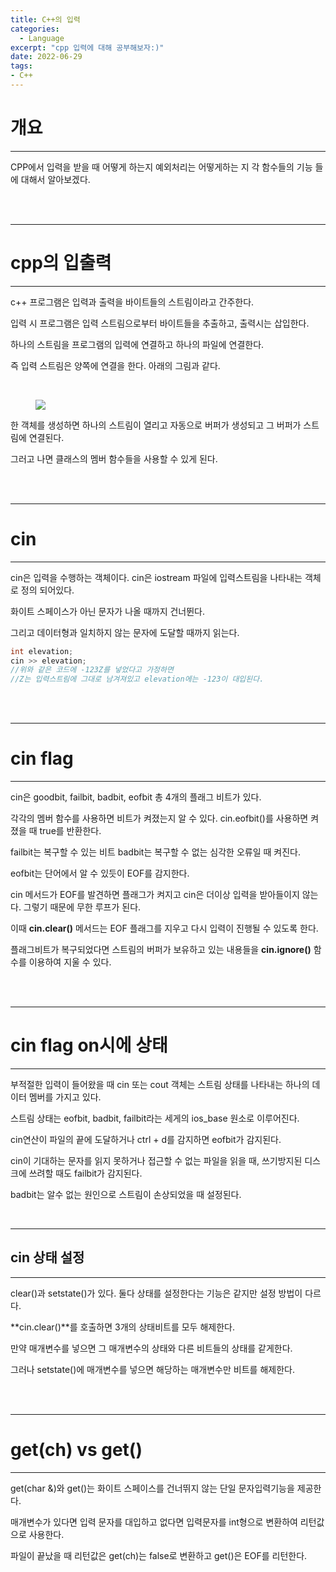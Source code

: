 ```yaml
---
title: C++의 입력
categories:
  - Language
excerpt: "cpp 입력에 대해 공부해보자:)"
date: 2022-06-29
tags:
- C++
---
```



# 개요

---

CPP에서 입력을 받을 때 어떻게 하는지 예외처리는 어떻게하는 지 각 함수들의 기능 들에 대해서 알아보겠다.


<br />
<br />

---

# cpp의 입출력

---

c++ 프로그램은 입력과 출력을 바이트들의 스트림이라고 간주한다.

입력 시 프로그램은 입력 스트림으로부터 바이트들을 추출하고, 출력시는 삽입한다.

하나의 스트림을 프로그램의 입력에 연결하고 하나의 파일에 연결한다.

즉 입력 스트림은 양쪽에 연결을 한다. 아래의 그림과 같다.

<br />

<figure>
	<a href="https://user-images.githubusercontent.com/79088896/176366242-adbf4a7f-abf0-41ce-b9c8-91a52d74dbfd.JPG">
		<img src="https://user-images.githubusercontent.com/79088896/176366242-adbf4a7f-abf0-41ce-b9c8-91a52d74dbfd.JPG" class="w8" />
	</a>
</figure>

한 객체를 생성하면 하나의 스트림이 열리고 자동으로 버퍼가 생성되고 그 버퍼가 스트림에 연결된다. 

그러고 나면 클래스의 멤버 함수들을 사용할 수 있게 된다.

<br />
<br />

---

# cin

---

cin은 입력을 수행하는 객체이다. cin은 iostream 파일에 입력스트림을 나타내는 객체로 정의 되어있다.

화이트 스페이스가 아닌 문자가 나올 때까지 건너뛴다. 

그리고 데이터형과 일치하지 않는 문자에 도달할 때까지 읽는다.

```c++
int elevation;
cin >> elevation;
//위와 같은 코드에 -123Z를 넣었다고 가정하면
//Z는 입력스트림에 그대로 남겨져있고 elevation에는 -123이 대입된다.
```

<br />
<br />

---

# cin flag

---

cin은 goodbit, failbit, badbit, eofbit 총 4개의 플래그 비트가 있다.

각각의 멤버 함수를 사용하면 비트가 켜졌는지 알 수 있다. cin.eofbit()를 사용하면 켜졌을 때 true를 반환한다.

failbit는 복구할 수 있는 비트 badbit는 복구할 수 없는 심각한 오류일 때 켜진다.

eofbit는 단어에서 알 수 있듯이 EOF를 감지한다.

cin 메서드가 EOF를 발견하면 플래그가 켜지고 cin은 더이상 입력을 받아들이지 않는다. 그렇기 때문에 무한 루프가 된다.

이때 **cin.clear()** 메서드는 EOF 플래그를 지우고 다시 입력이 진행될 수 있도록 한다.

플래그비트가 복구되었다면 스트림의 버퍼가 보유하고 있는 내용들을 **cin.ignore()** 함수를 이용하여 지울 수 있다.

<br />
<br />

---

# cin flag on시에 상태

---

부적절한 입력이 들어왔을 때 cin 또는 cout 객체는 스트림 상태를 나타내는 하나의 데이터 멤버를 가지고 있다. 

스트림 상태는 eofbit, badbit, failbit라는 세게의 ios_base 원소로 이루어진다.

cin연산이 파일의 끝에 도달하거나 ctrl + d를 감지하면 eofbit가 감지된다.

cin이 기대하는 문자를 읽지 못하거나 접근할 수 없는 파일을 읽을 때, 쓰기방지된 디스크에 쓰려할 때도 failbit가 감지된다.

badbit는 알수 없는 원인으로 스트림이 손상되었을 때 설정된다.

<br />

---

## cin 상태 설정

---

clear()과 setstate()가 있다. 둘다 상태를 설정한다는 기능은 같지만 설정 방법이 다르다.

**cin.clear()**를 호출하면 3개의 상태비트를 모두 해제한다.

만약 매개변수를 넣으면 그 매개변수의 상태와 다른 비트들의 상태를 같게한다.

그러나 setstate()에 매개변수를 넣으면 해당하는 매개변수만 비트를 해제한다.

<br />
<br />

---

# get(ch) vs get()

---

get(char &)와 get()는 화이트 스페이스를 건너뛰지 않는 단일 문자입력기능을 제공한다.

매개변수가 있다면 입력 문자를 대입하고 없다면 입력문자를 int형으로 변환하여 리턴값으로 사용한다.

파일이 끝났을 때 리턴값은 get(ch)는 false로 변환하고 get()은 EOF를 리턴한다.


